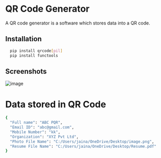 
# QR Code Generator

A QR code generator is a software which stores data into a QR code.

## Installation

```bash
  pip install qrcode[pil]
  pip install functools
```
## Screenshots

![image](https://user-images.githubusercontent.com/46484628/159116616-eced4632-aadd-4ccd-8188-483968c88944.png)

# Data stored in QR Code

```bash
{
  "Full name": "ABC PQR",
  "Email ID": "abc@gmail.com",
  "Mobile Number": "kk",
  "Organization": "XYZ Pvt Ltd",
  "Photo File Name": "C:/Users/jaina/OneDrive/Desktop/image.png",
  "Resume File Name": "C:/Users/jaina/OneDrive/Desktop/Resume.pdf"
}
```
